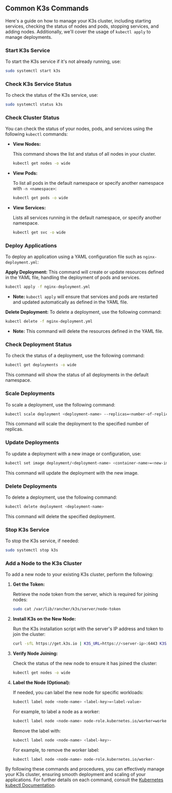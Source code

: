 ## Common K3s Commands

Here's a guide on how to manage your K3s cluster, including starting services, checking the status of nodes and pods, stopping services, and adding nodes. Additionally, we'll cover the usage of `kubectl apply` to manage deployments.

### Start K3s Service

To start the K3s service if it's not already running, use:

```bash
sudo systemctl start k3s
```

### Check K3s Service Status

To check the status of the K3s service, use:

```bash
sudo systemctl status k3s
```

### Check Cluster Status

You can check the status of your nodes, pods, and services using the following `kubectl` commands:

- **View Nodes:**

    This command shows the list and status of all nodes in your cluster.

    ```bash
    kubectl get nodes -o wide
    ```

- **View Pods:**

    To list all pods in the default namespace or specify another namespace with `-n <namespace>`:

    ```bash
    kubectl get pods -o wide
    ```

- **View Services:**

    Lists all services running in the default namespace, or specify another namespace.

    ```bash
    kubectl get svc -o wide
    ```

### Deploy Applications

To deploy an application using a YAML configuration file such as `nginx-deployment.yml`:

**Apply Deployment:**
This command will create or update resources defined in the YAML file, handling the deployment of pods and services.

```bash
kubectl apply -f nginx-deployment.yml
```

- **Note:** `kubectl apply` will ensure that services and pods are restarted and updated automatically as defined in the YAML file.

**Delete Deployment:**
To delete a deployment, use the following command:

```bash
kubectl delete -f nginx-deployment.yml
```

- **Note:** This command will delete the resources defined in the YAML file.

### Check Deployment Status

To check the status of a deployment, use the following command:

```bash
kubectl get deployments -o wide
```

This command will show the status of all deployments in the default namespace.

### Scale Deployments

To scale a deployment, use the following command:

```bash
kubectl scale deployment <deployment-name> --replicas=<number-of-replicas>
```

This command will scale the deployment to the specified number of replicas.

### Update Deployments

To update a deployment with a new image or configuration, use:

```bash
kubectl set image deployment/<deployment-name> <container-name>=<new-image>
```

This command will update the deployment with the new image.

### Delete Deployments

To delete a deployment, use the following command:

```bash
kubectl delete deployment <deployment-name>
```

This command will delete the specified deployment.

### Stop K3s Service

To stop the K3s service, if needed:

```bash
sudo systemctl stop k3s
```

### Add a Node to the K3s Cluster

To add a new node to your existing K3s cluster, perform the following:

1. **Get the Token:**

    Retrieve the node token from the server, which is required for joining nodes:

    ```bash
    sudo cat /var/lib/rancher/k3s/server/node-token
    ```

2. **Install K3s on the New Node:**

    Run the K3s installation script with the server's IP address and token to join the cluster:

    ```bash
    curl -sfL https://get.k3s.io | K3S_URL=https://<server-ip>:6443 K3S_TOKEN=<node-token> sh -
    ```

3. **Verify Node Joining:**

    Check the status of the new node to ensure it has joined the cluster:

    ```bash
    kubectl get nodes -o wide
    ```

4. **Label the Node (Optional):**

    If needed, you can label the new node for specific workloads:

    ```bash
    kubectl label node <node-name> <label-key>=<label-value>
    ```

    For example, to label a node as a worker:

    ```bash
    kubectl label node <node-name> node-role.kubernetes.io/worker=worker
    ```

    Remove the label with:

    ```bash
    kubectl label node <node-name> <label-key>-
    ```

    For example, to remove the worker label:

    ```bash
    kubectl label node <node-name> node-role.kubernetes.io/worker-
    ```

By following these commands and procedures, you can effectively manage your K3s cluster, ensuring smooth deployment and scaling of your applications. For further details on each command, consult the [Kubernetes kubectl Documentation](https://kubernetes.io/docs/reference/kubectl/).
